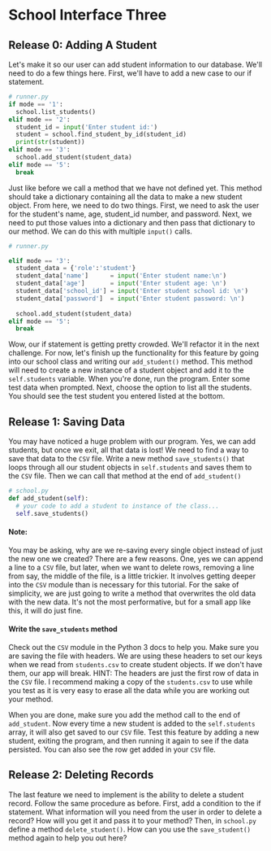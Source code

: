 # School Interface Three

## Release 0: Adding A Student 

Let's make it so our user can add student information to our database. We'll need to do a few things here. First, we'll have to add a new case to our if statement. 

```Python
# runner.py
if mode == '1':
  school.list_students()
elif mode == '2':
  student_id = input('Enter student id:')
  student = school.find_student_by_id(student_id)
  print(str(student))
elif mode == '3':  
  school.add_student(student_data)
elif mode == '5':
  break  
```

Just like before we call a method that we have not defined yet. This method should take a dictionary containing all the data to make a new student object. From here, we need to do two things. First, we need to ask the user for the student's name, age, student_id number, and password. Next, we need to put those values into a dictionary and then pass that dictionary to our method. We can do this with multiple `input()` calls. 

```Python
# runner.py

elif mode == '3':
  student_data = {'role':'student'}
  student_data['name']      = input('Enter student name:\n')
  student_data['age']       = input('Enter student age: \n')
  student_data['school_id'] = input('Enter student school id: \n')
  student_data['password']  = input('Enter student password: \n')
  
  school.add_student(student_data)
elif mode == '5':
  break  
```
Wow, our if statement is getting pretty crowded. We'll refactor it in the next challenge. For now, let's finish up the functionality for this feature by going into our school class and writing our `add_student()` method. This method will need to create a new instance of a student object and add it to the `self.students` variable. When you're done, run the program. Enter some test data when prompted. Next, choose the option to list all the students. You should see the test student you entered listed at the bottom. 

## Release 1: Saving Data 

You may have noticed a huge problem with our program. Yes, we can add students, but once we exit, all that data is lost! We need to find a way to save that data to the `CSV` file. Write a new method `save_students()` that loops through all our student objects in `self.students` and saves them to the `CSV` file. Then we can call that method at the end of `add_student()`

```Python
# school.py 
def add_student(self):
  # your code to add a student to instance of the class... 
  self.save_students() 
```

#### Note: 
You may be asking, why are we re-saving every single object instead of just the new one we created? There are a few reasons. One, yes we can append a line to a `CSV` file, but later, when we want to delete rows, removing a line from say, the middle of the file, is a little trickier. It involves getting deeper into the `CSV` module than is necessary for this tutorial. For the sake of simplicity, we are just going to write a method that overwrites the old data with the new data. It's not the most performative, but for a small app like this, it will do just fine.  

#### Write the `save_students` method 
Check out the `CSV` module in the Python 3 docs to help you. Make sure you are saving the file with headers. We are using these headers to set our keys when we read from `students.csv` to create student objects. If we don't have them, our app will break. HINT: The headers are just the first row of data in the `CSV` file. I recommend making a copy of the `students.csv` to use while you test as it is very easy to erase all the data while you are working out your method. 

When you are done, make sure you add the method call to the end of `add_student`. Now every time a new student is added to the `self.students` array, it will also get saved to our `CSV` file. Test this feature by adding a new student, exiting the program, and then running it again to see if the data persisted. You can also see the row get added in your `CSV` file. 

## Release 2: Deleting Records  

The last feature we need to implement is the ability to delete a student record. Follow the same procedure as before. First, add a condition to the if statement. What information will you need from the user in order to delete a record? How will you get it and pass it to your method? Then, in `school.py` define a method `delete_student()`. How can you use the `save_student()` method again to help you out here? 




